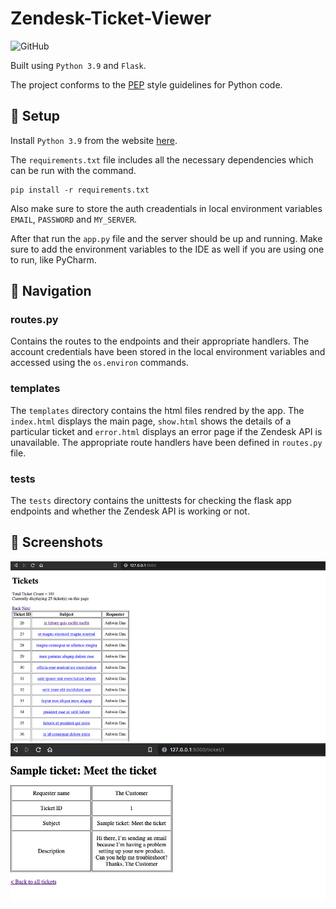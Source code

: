 # Zendesk-Ticket-Viewer

![GitHub](https://img.shields.io/badge/Language-Python-blue.svg)

Built using `Python 3.9` and `Flask`.

The project conforms to the [PEP](https://www.python.org/dev/peps/pep-0008/) style guidelines for Python code.

## :rocket: Setup
Install `Python 3.9` from the website [here](https://www.python.org/downloads/).

The `requirements.txt` file includes all the necessary dependencies which can be run with the command.
```
pip install -r requirements.txt
```
Also make sure to store the auth creadentials in local environment variables `EMAIL`, `PASSWORD` and `MY_SERVER`.

After that run the `app.py` file and the server should be up and running. Make sure to add the environment variables to the IDE as well if you are using one to run, like PyCharm.
## :compass: Navigation

### routes.py
Contains the routes to the endpoints and their appropriate handlers. The account credentials have been stored in the local environment variables and accessed using the `os.environ` commands.

### templates
The `templates` directory contains the html files rendred by the app. The `index.html` displays the main page, `show.html` shows the details of a particular ticket and `error.html` displays an error page if the Zendesk API is unavailable. The appropriate route handlers have been defined in `routes.py` file.

### tests
The `tests` directory contains the unittests for checking the flask app endpoints and whether the Zendesk API is working or not.

## :mag_right: Screenshots
![alt text](https://github.com/ashwindasr/Zendesk-Ticket-Viewer/blob/master/assets/images/2.png)
![alt text](https://github.com/ashwindasr/Zendesk-Ticket-Viewer/blob/master/assets/images/1.png)

